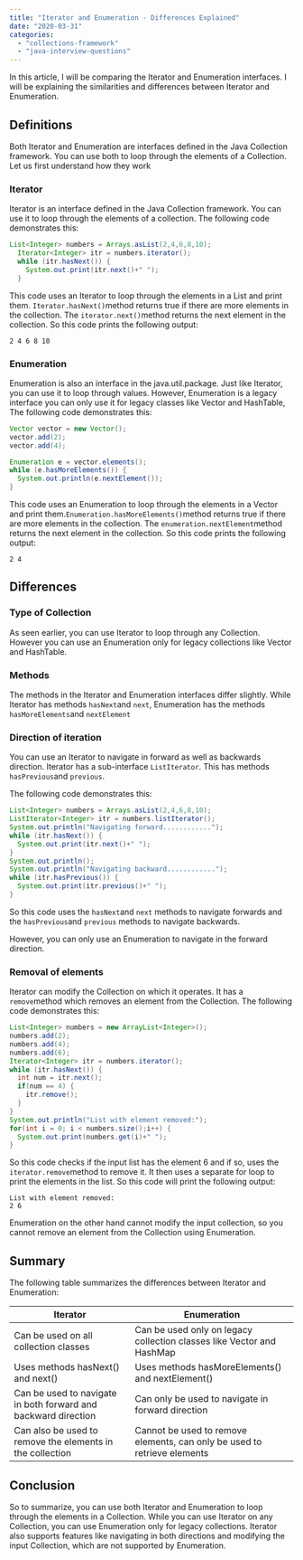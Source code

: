 ```yaml
---
title: "Iterator and Enumeration - Differences Explained"
date: "2020-03-31"
categories: 
  - "collections-framework"
  - "java-interview-questions"
---
```


In this article, I will be comparing the Iterator and Enumeration interfaces. I will be explaining the similarities and differences between Iterator and Enumeration.

## Definitions

Both Iterator and Enumeration are interfaces defined in the Java Collection framework. You can use both to loop through the elements of a Collection. Let us first understand how they work

### Iterator

Iterator is an interface defined in the Java Collection framework. You can use it to loop through the elements of a collection. The following code demonstrates this:

```java
List<Integer> numbers = Arrays.asList(2,4,6,8,10);
  Iterator<Integer> itr = numbers.iterator();
  while (itr.hasNext()) {
    System.out.print(itr.next()+" ");
  }
```

This code uses an Iterator to loop through the elements in a List and print them. `Iterator.hasNext()`method returns true if there are more elements in the collection. The `iterator.next()`method returns the next element in the collection. So this code prints the following output:

```
2 4 6 8 10
```

### Enumeration

Enumeration is also an interface in the java.util.package. Just like Iterator, you can use it to loop through values. However, Enumeration is a legacy interface you can only use it for legacy classes like Vector and HashTable, The following code demonstrates this:

```java
Vector vector = new Vector();
vector.add(2);
vector.add(4);

Enumeration e = vector.elements();
while (e.hasMoreElements()) {
  System.out.println(e.nextElement());
}
```

This code uses an Enumeration to loop through the elements in a Vector and print them.`Enumeration.hasMoreElements()`method returns true if there are more elements in the collection. The `enumeration.nextElement`method returns the next element in the collection. So this code prints the following output:

```
2 4
```

## Differences

### Type of Collection

As seen earlier, you can use Iterator to loop through any Collection. However you can use an Enumeration only for legacy collections like Vector and HashTable.

### Methods

The methods in the Iterator and Enumeration interfaces differ slightly. While Iterator has methods `hasNext`and `next`, Enumeration has the methods `hasMoreElements`and `nextElement`

### Direction of iteration

You can use an Iterator to navigate in forward as well as backwards direction. Iterator has a sub-interface `ListIterator`. This has methods `hasPrevious`and `previous`.

The following code demonstrates this:

```java
List<Integer> numbers = Arrays.asList(2,4,6,8,10);
ListIterator<Integer> itr = numbers.listIterator();
System.out.println("Navigating forward............");
while (itr.hasNext()) {
  System.out.print(itr.next()+" ");
}
System.out.println();
System.out.println("Navigating backward............");
while (itr.hasPrevious()) {
  System.out.print(itr.previous()+" ");
}
```

So this code uses the `hasNext`and `next` methods to navigate forwards and the `hasPrevious`and `previous` methods to navigate backwards.

However, you can only use an Enumeration to navigate in the forward direction.

### Removal of elements

Iterator can modify the Collection on which it operates. It has a `remove`method which removes an element from the Collection. The following code demonstrates this:

```java
List<Integer> numbers = new ArrayList<Integer>();
numbers.add(2);
numbers.add(4);
numbers.add(6);
Iterator<Integer> itr = numbers.iterator();
while (itr.hasNext()) {
  int num = itr.next();
  if(num == 4) {
    itr.remove();
  }
}
System.out.println("List with element removed:");
for(int i = 0; i < numbers.size();i++) {
  System.out.print(numbers.get(i)+" ");
}
```

So this code checks if the input list has the element 6 and if so, uses the `iterator.remove`method to remove it. It then uses a separate for loop to print the elements in the list. So this code will print the following output:

```
List with element removed:
2 6
```

Enumeration on the other hand cannot modify the input collection, so you cannot remove an element from the Collection using Enumeration.

## Summary

The following table summarizes the differences between Iterator and Enumeration:

|Iterator|Enumeration  |
|--|--|
| Can be used on all collection classes | Can be used only on legacy collection classes like Vector and HashMap |
| Uses methods hasNext() and next() |Uses methods hasMoreElements() and nextElement()  |
| Can be used to navigate in both forward and backward direction | Can only be used to navigate in forward direction |
| Can also be used to remove the elements in the collection | Cannot be used to remove elements, can only be used to retrieve elements |

## Conclusion

So to summarize, you can use both Iterator and Enumeration to loop through the elements in a Collection. While you can use Iterator on any Collection, you can use Enumeration only for legacy collections. Iterator also supports features like navigating in both directions and modifying the input Collection, which are not supported by Enumeration.
